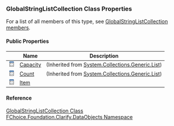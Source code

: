﻿### GlobalStringListCollection Class Properties

For a list of all members of this type, see [GlobalStringListCollection members](fcSDK~FChoice.Foundation.Clarify.DataObjects.GlobalStringListCollection_members.md).

#### Public Properties

|   | Name | Description |
| --- | --- | --- |
| ![Public Property](dotnetimages/publicProperty.png) | [Capacity](#) | (Inherited from [System.Collections.Generic.List<IGlobalStringList>](#)) |
| ![Public Property](dotnetimages/publicProperty.png) | [Count](#) | (Inherited from [System.Collections.Generic.List<IGlobalStringList>](#)) |
| ![Public Property](dotnetimages/publicProperty.png) | [Item](fcSDK~FChoice.Foundation.Clarify.DataObjects.GlobalStringListCollection~Item.md) |   |





#### Reference

[GlobalStringListCollection Class](fcSDK~FChoice.Foundation.Clarify.DataObjects.GlobalStringListCollection.md)  
[FChoice.Foundation.Clarify.DataObjects Namespace](fcSDK~FChoice.Foundation.Clarify.DataObjects_namespace.md)